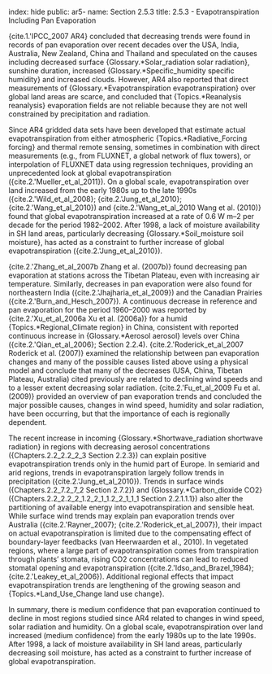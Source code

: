 index: hide
public: ar5-
name: Section 2.5.3
title: 2.5.3 - Evapotranspiration Including Pan Evaporation

{cite.1.'IPCC_2007 AR4} concluded that decreasing trends were found in records of pan evaporation over recent decades over the USA, India, Australia, New Zealand, China and Thailand and speculated on the causes including decreased surface {Glossary.*Solar_radiation solar radiation}, sunshine duration, increased {Glossary.*Specific_humidity specific humidity} and increased clouds. However, AR4 also reported that direct measurements of {Glossary.*Evapotranspiration evapotranspiration} over global land areas are scarce, and concluded that {Topics.*Reanalysis reanalysis} evaporation fields are not reliable because they are not well constrained by precipitation and radiation.

Since AR4 gridded data sets have been developed that estimate actual evapotranspiration from either atmospheric {Topics.*Radiative_Forcing forcing} and thermal remote sensing, sometimes in combination with direct measurements (e.g., from FLUXNET, a global network of flux towers), or interpolation of FLUXNET data using regression techniques, providing an unprecedented look at global evapotranspiration ({cite.2.'Mueller_et_al_2011}). On a global scale, evapotranspiration over land increased from the early 1980s up to the late 1990s ({cite.2.'Wild_et_al_2008}; {cite.2.'Jung_et_al_2010}; {cite.2.'Wang_et_al_2010}) and {cite.2.'Wang_et_al_2010 Wang et al. (2010)} found that global evapotranspiration increased at a rate of 0.6 W m–2 per decade for the period 1982–2002. After 1998, a lack of moisture availability in SH land areas, particularly decreasing {Glossary.*Soil_moisture soil moisture}, has acted as a constraint to further increase of global evapotranspiration ({cite.2.'Jung_et_al_2010}).

{cite.2.'Zhang_et_al_2007b Zhang et al. (2007b)} found decreasing pan evaporation at stations across the Tibetan Plateau, even with increasing air temperature. Similarly, decreases in pan evaporation were also found for northeastern India ({cite.2.'Jhajharia_et_al_2009}) and the Canadian Prairies ({cite.2.'Burn_and_Hesch_2007}). A continuous decrease in reference and pan evaporation for the period 1960–2000 was reported by {cite.2.'Xu_et_al_2006a Xu et al. (2006a)} for a humid {Topics.*Regional_Climate region} in China, consistent with reported continuous increase in {Glossary.*Aerosol aerosol} levels over China ({cite.2.'Qian_et_al_2006}; Section 2.2.4). {cite.2.'Roderick_et_al_2007 Roderick et al. (2007)} examined the relationship between pan evaporation changes and many of the possible causes listed above using a physical model and conclude that many of the decreases (USA, China, Tibetan Plateau, Australia) cited previously are related to declining wind speeds and to a lesser extent decreasing solar radiation. {cite.2.'Fu_et_al_2009 Fu et al. (2009)} provided an overview of pan evaporation trends and concluded the major possible causes, changes in wind speed, humidity and solar radiation, have been occurring, but that the importance of each is regionally dependent.

The recent increase in incoming {Glossary.*Shortwave_radiation shortwave radiation} in regions with decreasing aerosol concentrations ({Chapters.2.2_2.2_2_3 Section 2.2.3}) can explain positive evapotranspiration trends only in the humid part of Europe. In semiarid and arid regions, trends in evapotranspiration largely follow trends in precipitation ({cite.2.'Jung_et_al_2010}). Trends in surface winds ({Chapters.2.2_7.2_7_2 Section 2.7.2}) and {Glossary.*Carbon_dioxide CO2} ({Chapters.2.2_2.2_2_1.2_2_1_1.2_2_1_1_1 Section 2.2.1.1.1}) also alter the partitioning of available energy into evapotranspiration and sensible heat. While surface wind trends may explain pan evaporation trends over Australia ({cite.2.'Rayner_2007}; {cite.2.'Roderick_et_al_2007}), their impact on actual evapotranspiration is limited due to the compensating effect of boundary-layer feedbacks (van Heerwaarden et al., 2010). In vegetated regions, where a large part of evapotranspiration comes from transpiration through plants’ stomata, rising CO2 concentrations can lead to reduced stomatal opening and evapotranspiration ({cite.2.'Idso_and_Brazel_1984}; {cite.2.'Leakey_et_al_2006}). Additional regional effects that impact evapotranspiration trends are lengthening of the growing season and {Topics.*Land_Use_Change land use change}.

In summary, there is medium confidence that pan evaporation continued to decline in most regions studied since AR4 related to changes in wind speed, solar radiation and humidity. On a global scale, evapotranspiration over land increased (medium confidence) from the early 1980s up to the late 1990s. After 1998, a lack of moisture availability in SH land areas, particularly decreasing soil moisture, has acted as a constraint to further increase of global evapotranspiration.
